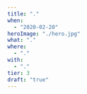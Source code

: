 ```yaml
---
title: "."
when: 
  - "2020-02-20"
heroImage: "./hero.jpg"
what: "."
where:
  - "."
with: 
  - "."
tier: 3
draft: "true"
---
```

